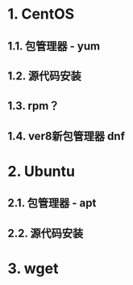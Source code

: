 # 1. CentOS

## 1.1. 包管理器 - yum



## 1.2. 源代码安装



## 1.3. rpm？



## 1.4. ver8新包管理器 dnf



# 2. Ubuntu

## 2.1. 包管理器 - apt



## 2.2. 源代码安装



# 3. wget